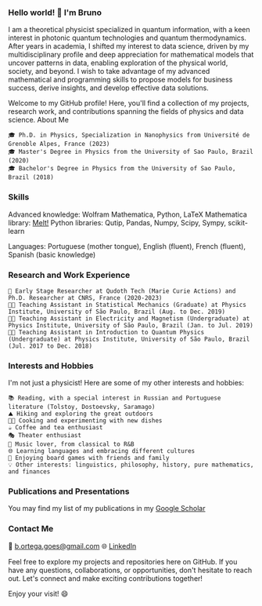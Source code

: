 ### Hello world! 👋 I'm Bruno 

I am a theoretical physicist specialized in quantum information, with a keen interest in photonic quantum technologies and quantum thermodynamics. After years in academia, I shifted my interest to data science, driven by my multidisciplinary profile and deep appreciation for mathematical models that uncover patterns in data, enabling exploration of the physical world, society, and beyond. I wish to take advantage of my advanced mathematical and programming skills to propose models for business success, derive insights, and develop effective data solutions.

Welcome to my GitHub profile! Here, you'll find a collection of my projects, research work, and contributions spanning the fields of physics and data science.
About Me

    🎓 Ph.D. in Physics, Specialization in Nanophysics from Université de Grenoble Alpes, France (2023)
    🎓 Master's Degree in Physics from the University of Sao Paulo, Brazil (2020)
    🎓 Bachelor's Degree in Physics from the University of Sao Paulo, Brazil (2018)

### Skills

Advanced knowledge: Wolfram Mathematica, Python, LaTeX
    Mathematica library: [Melt!](https://melt1.notion.site/)
    Python libraries: Qutip, Pandas, Numpy, Scipy, Sympy, scikit-learn
        
Languages: Portuguese (mother tongue), English (fluent), French (fluent), Spanish (basic knowledge)

### Research and Work Experience

    💼 Early Stage Researcher at Qudoth Tech (Marie Curie Actions) and Ph.D. Researcher at CNRS, France (2020-2023)
    👨‍🏫 Teaching Assistant in Statistical Mechanics (Graduate) at Physics Institute, University of São Paulo, Brazil (Aug. to Dec. 2019)
    👨‍🏫 Teaching Assistant in Electricity and Magnetism (Undergraduate) at Physics Institute, University of São Paulo, Brazil (Jan. to Jul. 2019)
    👨‍🏫 Teaching Assistant in Introduction to Quantum Physics (Undergraduate) at Physics Institute, University of São Paulo, Brazil (Jul. 2017 to Dec. 2018)

### Interests and Hobbies

I'm not just a physicist! Here are some of my other interests and hobbies:

    📚 Reading, with a special interest in Russian and Portuguese literature (Tolstoy, Dostoevsky, Saramago)
    ⛰️ Hiking and exploring the great outdoors
    👨‍🍳 Cooking and experimenting with new dishes
    ☕ Coffee and tea enthusiast
    🎭 Theater enthusiast
    🎵 Music lover, from classical to R&B
    🌐 Learning languages and embracing different cultures
    🎲 Enjoying board games with friends and family
    💡 Other interests: linguistics, philosophy, history, pure mathematics, and finances

### Publications and Presentations
  You may find my list of my publications in my [Google Scholar](https://scholar.google.com/citations?hl=fr&user=Hq4mgYkAAAAJ)

### Contact Me

📧 [b.ortega.goes@gmail.com](b.ortega.goes@gmail.com)
🌐 [LinkedIn](https://www.linkedin.com/in/bruno-ortega-goes-271b36175/)

Feel free to explore my projects and repositories here on GitHub. If you have any questions, collaborations, or opportunities, don't hesitate to reach out. Let's connect and make exciting contributions together!

Enjoy your visit! 😄
